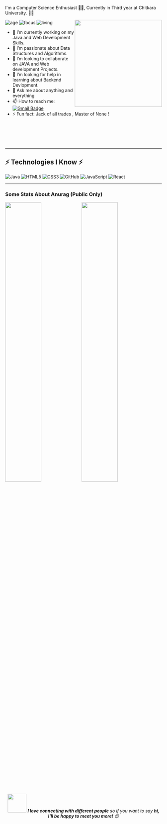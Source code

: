 I'm a Computer Science Enthusiast  👨‍💻, Currently in Third year at Chitkara University. 👨‍🎓
<div float="right">
<img src="https://camo.githubusercontent.com/3b7c592ede97b6138ffd4b1cc1541c2f3b11fd39/687474703a2f2f33312e6d656469612e74756d626c722e636f6d2f31376665613932306666333665663466356238373764353231366137616164392f74756d626c725f6d6f39786a65387a5a34317163626975666f315f313238302e676966" height="280px" width ="280px" align="right"></p>
</div>




![age](https://img.shields.io/badge/Age-19-blue)
![focus](https://img.shields.io/badge/Focus-FullStack-brightgreen)
![living](https://img.shields.io/badge/Living-Kotkapura-3c9)


- 🔭 I’m currently working on my Java and Web Development Skills.  
- 🌱 I’m passionate about Data Structures and Algorithms. 
- 👯 I’m looking to collaborate on JAVA and Web development Projects.
- 🤔 I’m looking for help in learning about Backend Devlopment. 
- 💬 Ask me about anything and everything 
- 📫 How to reach me: &nbsp;&nbsp;[![Gmail Badge](https://img.shields.io/badge/-Gmail-c14438?style=flat-square&logo=Gmail&logoColor=white&link=mailto:anuraggarg096@gmail.com)](mailto:anuraggarg096@gmail.com)
- ⚡ Fun fact: Jack of all trades , Master of None ! 


<br>
<br>
<br>
<br>

<hr>

## ⚡ Technologies I Know ⚡

![Java](https://img.shields.io/badge/-java-E34A86?style=flat-square&logo=java)
![HTML5](https://img.shields.io/badge/-HTML5-E34F26?style=flat-square&logo=html5&logoColor=white)
![CSS3](https://img.shields.io/badge/-CSS3-1572B6?style=flat-square&logo=css3)
![GitHub](https://img.shields.io/badge/-GitHub-181717?style=flat-square&logo=github)
![JavaScript](https://img.shields.io/badge/-JavaScript-black?style=flat-square&logo=javascript)
![React](https://img.shields.io/badge/-React-black?style=flat-square&logo=react)


<hr>


### Some Stats About Anurag (Public Only)

<div float="left">
 <a><img src="https://github-readme-streak-stats.herokuapp.com/?user=anuraggarg010&layout=compact&theme=highcontrast&custom_title=streak-stats-ty&hide_border=true&layout=compact"  width="48%" align="center" /></a>
<a><img src="https://github-readme-stats.vercel.app/api?username=anuraggarg010&theme=highcontrast&layout=compact&hide_border=true" align="center" width="48%"></a>
</div><br />


<p align="center">
  <img src="https://media.giphy.com/media/LnQjpWaON8nhr21vNW/giphy.gif" width="60"> <em><b>I love connecting with different people</b> so if you want to say <b>hi, I'll be happy to meet you more!</b> 😊</em>


